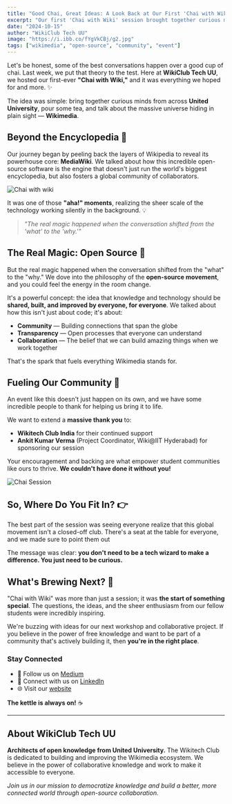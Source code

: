 ```yaml
---
title: "Good Chai, Great Ideas: A Look Back at Our First 'Chai with Wiki'"
excerpt: "Our first 'Chai with Wiki' session brought together curious minds to explore the massive universe of Wikimedia over a cup of tea"
date: "2024-10-15"
author: "WikiClub Tech UU"
image: "https://i.ibb.co/fYgVkCBj/g2.jpg"
tags: ["wikimedia", "open-source", "community", "event"]
---
```


Let's be honest, some of the best conversations happen over a good cup of chai. Last week, we put that theory to the test. Here at **WikiClub Tech UU**, we hosted our first-ever **"Chai with Wiki,"** and it was everything we hoped for and more. ✨

The idea was simple: bring together curious minds from across **United University**, pour some tea, and talk about the massive universe hiding in plain sight — **Wikimedia**.

## Beyond the Encyclopedia 📖

Our journey began by peeling back the layers of Wikipedia to reveal its powerhouse core: **MediaWiki**. We talked about how this incredible open-source software is the engine that doesn't just run the world's biggest encyclopedia, but also fosters a global community of collaborators.

![Chai with wiki](/blogs/chai-with-wiki.png)

It was one of those **"aha!" moments**, realizing the sheer scale of the technology working silently in the background. 💡

> *"The real magic happened when the conversation shifted from the 'what' to the 'why.'"*

## The Real Magic: Open Source 🤝

But the real magic happened when the conversation shifted from the "what" to the "why." We dove into the philosophy of the **open-source movement**, and you could feel the energy in the room change.

It's a powerful concept: the idea that knowledge and technology should be **shared, built, and improved by everyone, for everyone**. We talked about how this isn't just about code; it's about:

- **Community** — Building connections that span the globe
- **Transparency** — Open processes that everyone can understand
- **Collaboration** — The belief that we can build amazing things when we work together

That's the spark that fuels everything Wikimedia stands for.

## Fueling Our Community 🙏

An event like this doesn't just happen on its own, and we have some incredible people to thank for helping us bring it to life.

We want to extend a **massive thank you** to:

- **Wikitech Club India** for their continued support
- **Ankit Kumar Verma** (Project Coordinator, Wiki@IIT Hyderabad) for sponsoring our session

Your encouragement and backing are what empower student communities like ours to thrive. **We couldn't have done it without you!**

![Chai Session](/blogs/chai-session.png)

## So, Where Do You Fit In? 👉

The best part of the session was seeing everyone realize that this global movement isn't a closed-off club. There's a seat at the table for everyone, and we made sure to point them out

The message was clear: **you don't need to be a tech wizard to make a difference. You just need to be curious.**

## What's Brewing Next? 🚀

"Chai with Wiki" was more than just a session; it was **the start of something special**. The questions, the ideas, and the sheer enthusiasm from our fellow students were incredibly inspiring.

We're buzzing with ideas for our next workshop and collaborative project. If you believe in the power of free knowledge and want to be part of a community that's actively building it, then **you're in the right place**.

### Stay Connected

- 📝 Follow us on [Medium](https://medium.com/@wikiclubtechuu)
- 💼 Connect with us on [LinkedIn](https://www.linkedin.com/company/wikiclubtechuu)
- 🌐 Visit our [website](https://wiki-club-tech-uu.vercel.app)

**The kettle is always on!** ☕

---

## About WikiClub Tech UU

**Architects of open knowledge from United University.** The Wikitech Club is dedicated to building and improving the Wikimedia ecosystem. We believe in the power of collaborative knowledge and work to make it accessible to everyone.

*Join us in our mission to democratize knowledge and build a better, more connected world through open-source collaboration.*